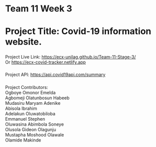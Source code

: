 #####
# Team 11 Week 3 
###
# Project Title: Covid-19 information website.
###
Project Live Link: https://ecx-unilag.github.io/Team-11-Stage-3/  
Or https://ecx-covid-tracker.netlify.app
###
Project API: https://api.covid19api.com/summary
#####
Project Contributors:  
Ogboye Omonor Emelda  
Agbomeji Olatunbosun Habeeb  
Mudasiru Maryam Adenike  
Abisola Ibrahim  
Adelakun Oluwatobiloba  
Emmanuel Stephen  
Oluwasina Abimbola Soneye  
Olusola Gideon Olagunju  
Mustapha Moshood Olawale  
Olamide Makinde  
